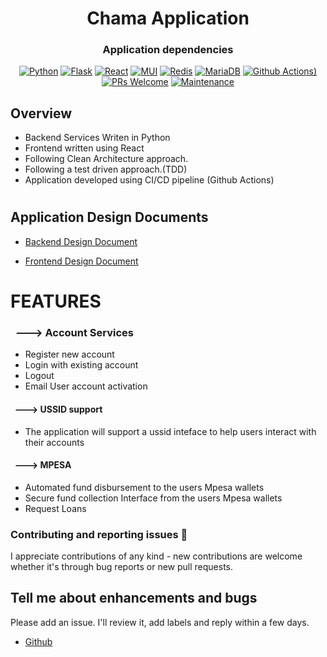 # <h1 align = "center">Chama Application</h1>


<div align="center">

### <h3 align= "center">Application dependencies</h1>

[![Python](https://img.shields.io/badge/Python-14354C?style=for-the-badge&logo=python&logoColor=white)](https://www.python.org/)
[![Flask](https://img.shields.io/badge/Flask-000000?style=for-the-badge&logo=flask&logoColor=white)](https://flask.palletsprojects.com/)
[![React](https://img.shields.io/badge/react-%2320232a.svg?style=for-the-badge&logo=react&logoColor=%2361DAFB)](https://flask.palletsprojects.com/)
[![MUI](https://img.shields.io/badge/MUI-%230081CB.svg?style=for-the-badge&logo=mui&logoColor=white)](https://flask.palletsprojects.com/)
[![Redis](https://img.shields.io/badge/redis-%23DD0031.svg?style=for-the-badge&logo=redis&logoColor=white)](https://flask.palletsprojects.com/)
[![MariaDB](https://img.shields.io/badge/MariaDB-003545?style=for-the-badge&logo=mariadb&logoColor=white)](https://www.postgresql.org/)
[![Github Actions](https://img.shields.io/badge/github%20actions-%232671E5.svg?style=for-the-badge&logo=githubactions&logoColor=white))](https://github.com/Gibson-Gichuru)
[![PRs Welcome](https://img.shields.io/badge/PRs-welcome-brightgreen.svg?style=flat-square)](https://github.com/Gibson-Gichuru/chama_app)
[![Maintenance](https://img.shields.io/badge/Maintained%3F-yes-green.svg)](https://github.com/Gibson-Gichuru/chama_app)


</div>

## Overview 

- Backend Services Writen in Python
- Frontend written using React
- Following Clean Architecture approach.
- Following a test driven approach.(TDD)
- Application developed using CI/CD pipeline (Github Actions)

#

## Application Design Documents 

- [Backend Design Document](https://lucid.app/lucidchart/649fe6a7-4d74-410b-871c-8d16429fa37f/edit?viewport_loc=-314%2C80%2C2220%2C1028%2C0_0&invitationId=inv_ab0d8a71-4862-443f-a674-205db8342743#)

- [Frontend Design Document]()

# FEATURES

### &nbsp;  ---> Account Services

- Register new account
- Login with existing account
- Logout
- Email User account activation

#### &nbsp; ---> USSID support

* The application will support a ussid inteface to help users interact with their accounts

#### &nbsp; ---> MPESA

* Automated fund disbursement to the users Mpesa wallets
* Secure fund collection Interface from the users Mpesa wallets
* Request Loans


### Contributing and reporting issues 🤝

I appreciate contributions of any kind - new contributions
are welcome whether it's through bug reports or new pull requests.

## Tell me about enhancements and bugs

Please add an issue. I'll review it, add labels and reply within a few days.

- [Github](https://github.com/Gibson-Gichuru/chama_app)

